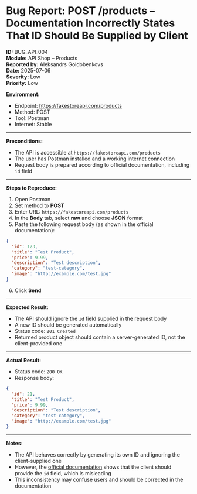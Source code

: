 # Bug Report: POST /products – Documentation Incorrectly States That ID Should Be Supplied by Client

**ID:** BUG_API_004  
**Module:** API Shop – Products  
**Reported by:** Aleksandrs Goldobenkovs  
**Date:** 2025-07-06  
**Severity:** Low  
**Priority:** Low  

**Environment:**  
- Endpoint: https://fakestoreapi.com/products  
- Method: POST  
- Tool: Postman  
- Internet: Stable  

---

**Preconditions:**  
- The API is accessible at `https://fakestoreapi.com/products`  
- The user has Postman installed and a working internet connection  
- Request body is prepared according to official documentation, including `id` field

---

**Steps to Reproduce:**

1. Open Postman  
2. Set method to **POST**  
3. Enter URL: `https://fakestoreapi.com/products`  
4. In the **Body** tab, select **raw** and choose **JSON** format  
5. Paste the following request body (as shown in the official documentation):  
```json
{
  "id": 123,
  "title": "Test Product",
  "price": 9.99,
  "description": "Test description",
  "category": "test-category",
  "image": "http://example.com/test.jpg"
}
```  
6. Click **Send**

---

**Expected Result:**  
- The API should ignore the `id` field supplied in the request body  
- A new ID should be generated automatically  
- Status code: `201 Created`  
- Returned product object should contain a server-generated ID, not the client-provided one

---

**Actual Result:**  
- Status code: `200 OK`  
- Response body:
```json
{
  "id": 21,
  "title": "Test Product",
  "price": 9.99,
  "description": "Test description",
  "category": "test-category",
  "image": "http://example.com/test.jpg"
}
```

---

**Notes:**  
- The API behaves correctly by generating its own ID and ignoring the client-supplied one  
- However, the [official documentation](https://fakestoreapi.com/docs) shows that the client should provide the `id` field, which is misleading  
- This inconsistency may confuse users and should be corrected in the documentation
